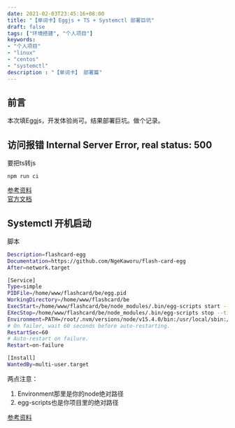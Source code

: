 ```yaml
---
date: 2021-02-03T23:45:16+08:00
title: "【单词卡】Eggjs + TS + Systemctl 部署巨坑"
draft: false
tags: ["环境搭建", "个人项目"]
keywords:
- "个人项目"
- "linux"
- "centos"
- "systemctl"
description : "【单词卡】 部署篇"
---
```


## 前言
本次填Eggjs，开发体验尚可。结果部署巨坑。做个记录。

<!--more-->

## 访问报错 Internal Server Error, real status: 500
要把ts转js
```
npm run ci
```
[参考资料](https://blog.tcs-y.com/2018/10/05/egg-ts-deploy/)  
[官方文档](https://eggjs.org/zh-cn/tutorials/typescript.html#%E9%83%A8%E7%BD%B2deploy)  

## Systemctl 开机启动
脚本
```bash
Description=flashcard-egg 
Documentation=https://github.com/NgeKaworu/flash-card-egg
After=network.target

[Service]
Type=simple
PIDFile=/home/www/flashcard/be/egg.pid
WorkingDirectory=/home/www/flashcard/be
ExecStart=/home/www/flashcard/be/node_modules/.bin/egg-scripts start --title=egg-server-flashcard 
EXecStop=/home/www/flashcard/be/node_modules/.bin/egg-scripts stop --title=egg-server-flashcard
Environment=PATH=/root/.nvm/versions/node/v15.4.0/bin:/usr/local/sbin:/usr/local/bin:/usr/sbin:/usr/bin
# On failer, wait 60 seconds before auto-restarting.
RestartSec=60
# Auto-restart on failure.
Restart=on-failure

[Install]
WantedBy=multi-user.target
```
两点注意：
1. Environment那里是你的node绝对路径
2. egg-scripts也是你项目里的绝对路径

[参考资料](https://www.v2ex.com/t/477209)

